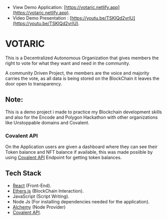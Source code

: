 -   View Demo Application: [https://votaric.netlify.app](https://votaric.netlify.app).
-   Video Demo Presentation : [https://youtu.be/TSKlQd2vrlU](https://youtu.be/TSKlQd2vrlU).

# VOTARIC

This is a Decentralized Autonomous Organization that gives members the right to vote for what they want and need in the community.

A community Driven Project, the members are the voice and majority carries the vote, as all data is being stored on the BlockChain it leaves the door open to transparency.

## Note:

This is a demo project i made to practice my Blockchain development skills and also for the Encode and Polygon Hackathon with other organizations like Unstoppable domains and Covalent.

### Covalent API

On the Application users are given a dashboard where they can see their Token balance and NFT balance if available, this was made posiible by using [Covalent API](https://www.covalenthq.com/) Endpoint for getting token balances.

## Tech Stack

-   [React](https://reactjs.org/docs/getting-started.html) (Front-End).
-   [Ethers.js](https://docs.ethers.io/v5/) (BlockChain Interaction).
-   JavaScript (Script Writing).
-   Node Js (For installing dependencies needed for the application).
-   [Alchemy](https://www.alchemy.com/) (Node Provider)
-   [Covalent API](https://www.covalenthq.com/).
